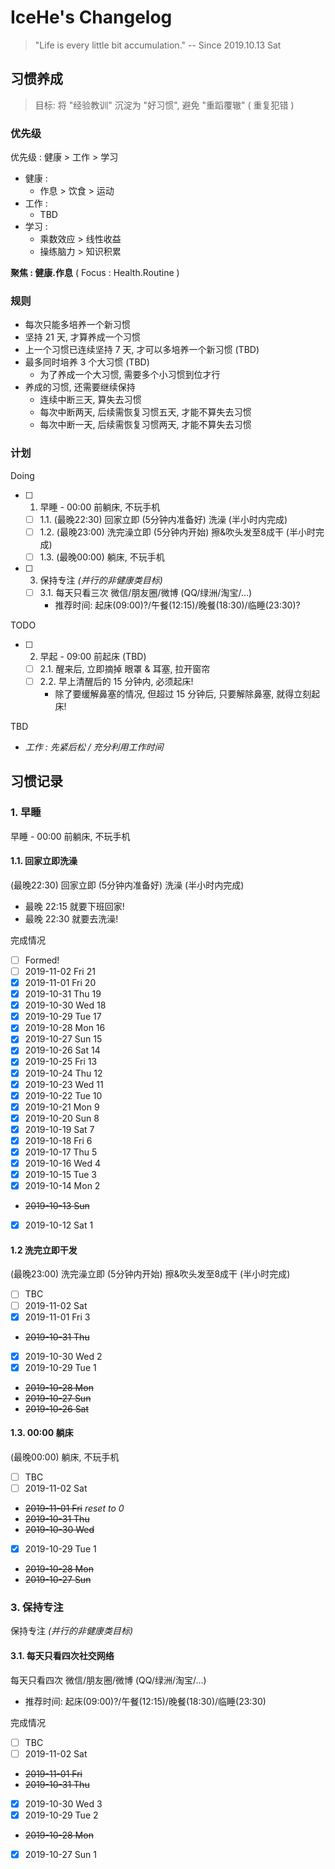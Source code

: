 # IceHe's Changelog

> "Life is every little bit accumulation." -- Since 2019.10.13 Sat

## 习惯养成

> 目标: 将 "经验教训" 沉淀为 "好习惯", 避免 "重蹈覆辙" ( 重复犯错 )

### 优先级

<!-- 重点 -->

优先级 : 健康 > 工作 > 学习

- 健康 :
    - 作息 > 饮食 > 运动
- 工作 :
    - TBD
- 学习 :
    - 乘数效应 > 线性收益
    - 操练脑力 > 知识积累

**聚焦 : 健康.作息** ( Focus : Health.Routine )

### 规则

- 每次只能多培养一个新习惯
- 坚持 21 天, 才算养成一个习惯
- 上一个习惯已连续坚持 7 天, 才可以多培养一个新习惯 (TBD)
- 最多同时培养 3 个大习惯 (TBD)
    - 为了养成一个大习惯, 需要多个小习惯到位才行
- 养成的习惯, 还需要继续保持
    - 连续中断三天, 算失去习惯
    - 每次中断两天, 后续需恢复习惯五天, 才能不算失去习惯
    - 每次中断一天, 后续需恢复习惯两天, 才能不算失去习惯

### 计划

Doing

- [ ] 1. 早睡 - 00:00 前躺床, 不玩手机
    - [ ] 1.1. (最晚22:30) 回家立即 (5分钟内准备好) 洗澡 (半小时内完成)
    - [ ] 1.2. (最晚23:00) 洗完澡立即 (5分钟内开始) 擦&吹头发至8成干 (半小时完成)
    - [ ] 1.3. (最晚00:00) 躺床, 不玩手机
- [ ] 3. 保持专注 _(并行的非健康类目标)_
    - [ ] 3.1. 每天只看三次 微信/朋友圈/微博 (QQ/绿洲/淘宝/…)
        - 推荐时间: 起床(09:00)?/午餐(12:15)/晚餐(18:30)/临睡(23:30)?

TODO

- [ ] 2. 早起 - 09:00 前起床 (TBD)
    - [ ] 2.1. 醒来后, 立即摘掉 眼罩 & 耳塞, 拉开窗帘
    - [ ] 2.2. 早上清醒后的 15 分钟内, 必须起床!
        - 除了要缓解鼻塞的情况, 但超过 15 分钟后, 只要解除鼻塞, 就得立刻起床!

TBD

- _工作 : 先紧后松 / 充分利用工作时间_

## 习惯记录

### 1. 早睡

早睡 - 00:00 前躺床, 不玩手机

#### 1.1. 回家立即洗澡

(最晚22:30) 回家立即 (5分钟内准备好) 洗澡 (半小时内完成)

- 最晚 22:15 就要下班回家!
- 最晚 22:30 就要去洗澡!

完成情况

- [ ] Formed!
- [ ] 2019-11-02 Fri 21
- [x] 2019-11-01 Fri 20
- [x] 2019-10-31 Thu 19
- [x] 2019-10-30 Wed 18
- [x] 2019-10-29 Tue 17
- [x] 2019-10-28 Mon 16
- [x] 2019-10-27 Sun 15
- [x] 2019-10-26 Sat 14
- [x] 2019-10-25 Fri 13
- [x] 2019-10-24 Thu 12
- [x] 2019-10-23 Wed 11
- [x] 2019-10-22 Tue 10
- [x] 2019-10-21 Mon 9
- [x] 2019-10-20 Sun 8
- [x] 2019-10-19 Sat 7
- [x] 2019-10-18 Fri 6
- [x] 2019-10-17 Thu 5
- [x] 2019-10-16 Wed 4
- [x] 2019-10-15 Tue 3
- [x] 2019-10-14 Mon 2
- ~~2019-10-13 Sun~~
- [x] 2019-10-12 Sat 1

#### 1.2 洗完立即干发

(最晚23:00) 洗完澡立即 (5分钟内开始) 擦&吹头发至8成干 (半小时完成)

- [ ] TBC
- [ ] 2019-11-02 Sat
- [x] 2019-11-01 Fri 3
- ~~2019-10-31 Thu~~
- [x] 2019-10-30 Wed 2
- [x] 2019-10-29 Tue 1
- ~~2019-10-28 Mon~~
- ~~2019-10-27 Sun~~
- ~~2019-10-26 Sat~~

#### 1.3. 00:00 躺床

(最晚00:00) 躺床, 不玩手机

- [ ] TBC
- [ ] 2019-11-02 Sat
- ~~2019-11-01 Fri~~ _reset to 0_
- ~~2019-10-31 Thu~~
- ~~2019-10-30 Wed~~
- [x] 2019-10-29 Tue 1
- ~~2019-10-28 Mon~~
- ~~2019-10-27 Sun~~

### 3. 保持专注

保持专注 _(并行的非健康类目标)_

#### 3.1. 每天只看四次社交网络

每天只看四次 微信/朋友圈/微博 (QQ/绿洲/淘宝/…)

- 推荐时间: 起床(09:00)?/午餐(12:15)/晚餐(18:30)/临睡(23:30)

完成情况

- [ ] TBC
- [ ] 2019-11-02 Sat
- ~~2019-11-01 Fri~~
- ~~2019-10-31 Thu~~
- [x] 2019-10-30 Wed 3
- [x] 2019-10-29 Tue 2
- ~~2019-10-28 Mon~~
- [x] 2019-10-27 Sun 1
